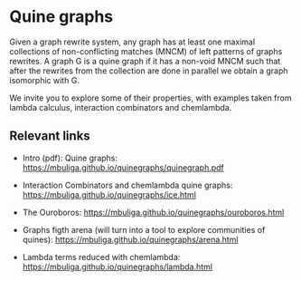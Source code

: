 # Quine graphs

Given a graph rewrite system, any graph has at least one maximal  collections of non-conflicting matches (MNCM) of left patterns of graphs rewrites. A graph G is a quine graph if it has a non-void MNCM such that after the rewrites from the collection are done in parallel we obtain a graph isomorphic with G. 

We invite you to  explore some of their properties, with examples taken from lambda calculus, interaction combinators and chemlambda. 


## Relevant links

- Intro (pdf): Quine graphs: https://mbuliga.github.io/quinegraphs/quinegraph.pdf

- Interaction Combinators and chemlambda quine graphs: https://mbuliga.github.io/quinegraphs/ice.html 

- The Ouroboros: https://mbuliga.github.io/quinegraphs/ouroboros.html

- Graphs figth arena (will turn into a tool to explore communities of quines):  https://mbuliga.github.io/quinegraphs/arena.html

- Lambda terms reduced with chemlambda: https://mbuliga.github.io/quinegraphs/lambda.html 

